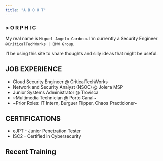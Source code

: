 ```yaml
---
title: "A B O U T"
---
```


### > O R P H I C

My real name is `Miguel Angelo Cardoso`. I'm currently a Security Engineer `@CriticalTechWorks | BMW Group`.

I'l be using this site to share thoughts and silly ideas that might be useful.

## JOB EXPERIENCE

- Cloud Security Engineer @ CriticalTechWorks
- Network and Security Analyst (NSOC) @ Jolera MSP
- Junior Systems Administrator @ Trovisca
- ~Multimedia Technician @ Porto Canal~
- ~Prior Roles: IT Intern, Burguer Flipper, Chaos Practicioner~

## CERTIFICATIONS
- eJPT - Junior Penetration Tester
- ISC2 - Certified in Cybersecurity


## Recent Training
